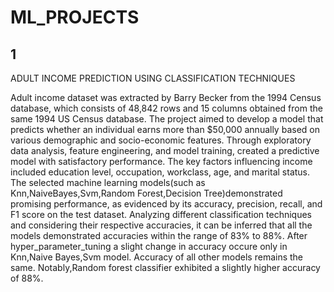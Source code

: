# ML_PROJECTS


1
---------

ADULT INCOME PREDICTION USING CLASSIFICATION TECHNIQUES

Adult income dataset was extracted by Barry Becker from the 1994 Census database, which consists of 48,842 rows and 15 columns obtained from the same 1994 US Census database.
The project aimed to develop a model that predicts whether an individual earns more than $50,000 annually based on various demographic and socio-economic features. Through exploratory data analysis, feature engineering, and model training, created a predictive model with satisfactory performance. The key factors influencing income included education level, occupation, workclass, age, and marital status. The selected machine learning models(such as Knn,NaiveBayes,Svm,Random Forest,Decision Tree)demonstrated promising performance, as evidenced by its accuracy, precision, recall, and F1 score on the test dataset. Analyzing different classification techniques and considering their respective accuracies, it can be inferred that all the models demonstrated accuracies within the range of 83% to 88%. After hyper_parameter_tuning a slight change in accuracy occure only in Knn,Naive Bayes,Svm model. Accuracy of all other models remains the same. Notably,Random forest classifier exhibited a slightly higher accuracy of 88%.

